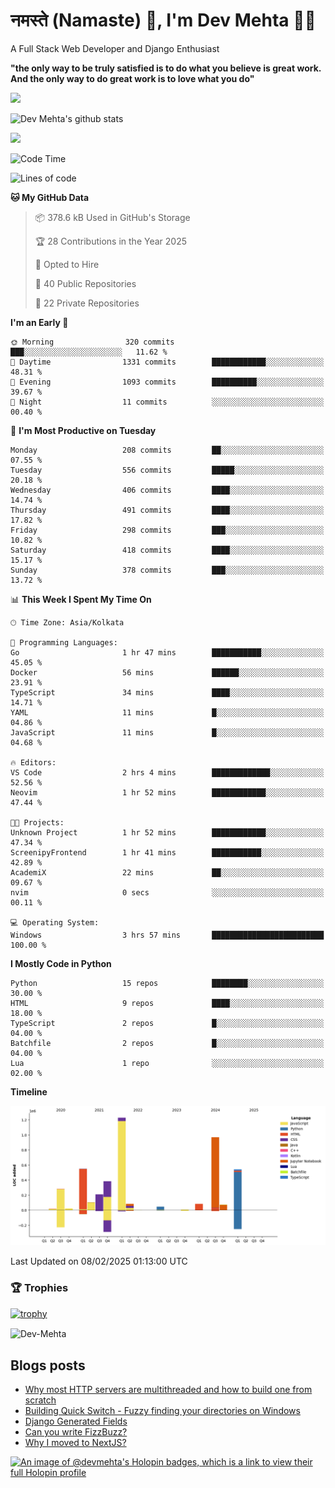 # नमस्ते (Namaste) :pray:, I'm Dev Mehta :man_technologist:
A Full Stack Web Developer and Django Enthusiast

**"the only way to be truly satisfied is to do what you believe is great work. And the only way to do great work is to love what you do"**

<img src="https://github-readme-stats.vercel.app/api?username=Dev-Mehta&show=reviews,discussions_started,discussions_answered,prs_merged,prs_merged_percentage" />

![Dev Mehta's github stats](https://github-readme-stats.vercel.app/api?username=Dev-Mehta&count_private=true&show_icons=true&theme=nightowl)

<img src="https://komarev.com/ghpvc/?username=Dev-Mehta" />

<!--START_SECTION:waka-->
![Code Time](http://img.shields.io/badge/Code%20Time-441%20hrs%2020%20mins-blue)

![Lines of code](https://img.shields.io/badge/From%20Hello%20World%20I%27ve%20Written-4.6%20million%20lines%20of%20code-blue)

**🐱 My GitHub Data** 

> 📦 378.6 kB Used in GitHub's Storage 
 > 
> 🏆 28 Contributions in the Year 2025
 > 
> 💼 Opted to Hire
 > 
> 📜 40 Public Repositories 
 > 
> 🔑 22 Private Repositories 
 > 
**I'm an Early 🐤** 

```text
🌞 Morning                320 commits         ███░░░░░░░░░░░░░░░░░░░░░░   11.62 % 
🌆 Daytime                1331 commits        ████████████░░░░░░░░░░░░░   48.31 % 
🌃 Evening                1093 commits        ██████████░░░░░░░░░░░░░░░   39.67 % 
🌙 Night                  11 commits          ░░░░░░░░░░░░░░░░░░░░░░░░░   00.40 % 
```
📅 **I'm Most Productive on Tuesday** 

```text
Monday                   208 commits         ██░░░░░░░░░░░░░░░░░░░░░░░   07.55 % 
Tuesday                  556 commits         █████░░░░░░░░░░░░░░░░░░░░   20.18 % 
Wednesday                406 commits         ████░░░░░░░░░░░░░░░░░░░░░   14.74 % 
Thursday                 491 commits         ████░░░░░░░░░░░░░░░░░░░░░   17.82 % 
Friday                   298 commits         ███░░░░░░░░░░░░░░░░░░░░░░   10.82 % 
Saturday                 418 commits         ████░░░░░░░░░░░░░░░░░░░░░   15.17 % 
Sunday                   378 commits         ███░░░░░░░░░░░░░░░░░░░░░░   13.72 % 
```


📊 **This Week I Spent My Time On** 

```text
🕑︎ Time Zone: Asia/Kolkata

💬 Programming Languages: 
Go                       1 hr 47 mins        ███████████░░░░░░░░░░░░░░   45.05 % 
Docker                   56 mins             ██████░░░░░░░░░░░░░░░░░░░   23.91 % 
TypeScript               34 mins             ████░░░░░░░░░░░░░░░░░░░░░   14.71 % 
YAML                     11 mins             █░░░░░░░░░░░░░░░░░░░░░░░░   04.86 % 
JavaScript               11 mins             █░░░░░░░░░░░░░░░░░░░░░░░░   04.68 % 

🔥 Editors: 
VS Code                  2 hrs 4 mins        █████████████░░░░░░░░░░░░   52.56 % 
Neovim                   1 hr 52 mins        ████████████░░░░░░░░░░░░░   47.44 % 

🐱‍💻 Projects: 
Unknown Project          1 hr 52 mins        ████████████░░░░░░░░░░░░░   47.34 % 
ScreenipyFrontend        1 hr 41 mins        ███████████░░░░░░░░░░░░░░   42.89 % 
AcademiX                 22 mins             ██░░░░░░░░░░░░░░░░░░░░░░░   09.67 % 
nvim                     0 secs              ░░░░░░░░░░░░░░░░░░░░░░░░░   00.11 % 

💻 Operating System: 
Windows                  3 hrs 57 mins       █████████████████████████   100.00 % 
```

**I Mostly Code in Python** 

```text
Python                   15 repos            ████████░░░░░░░░░░░░░░░░░   30.00 % 
HTML                     9 repos             ████░░░░░░░░░░░░░░░░░░░░░   18.00 % 
TypeScript               2 repos             █░░░░░░░░░░░░░░░░░░░░░░░░   04.00 % 
Batchfile                2 repos             █░░░░░░░░░░░░░░░░░░░░░░░░   04.00 % 
Lua                      1 repo              ░░░░░░░░░░░░░░░░░░░░░░░░░   02.00 % 
```



**Timeline**

![Lines of Code chart](https://raw.githubusercontent.com/Dev-Mehta/Dev-Mehta/master/assets/bar_graph.png)


 Last Updated on 08/02/2025 01:13:00 UTC
<!--END_SECTION:waka-->

### 🏆 Trophies
[![trophy](https://github-profile-trophy.vercel.app/?username=Dev-Mehta&row=2&column=3&margin-w=15&margin-h=15&no-bg=true&frame=false&theme=onestar)](https://github.com/ryo-ma/github-profile-trophy)

<img align="center" src="https://github-readme-streak-stats.herokuapp.com/?user=Dev-Mehta&" alt="Dev-Mehta" />

## Blogs posts<!-- BLOG-POST-LIST:START -->
- [Why most HTTP servers are multithreaded and how to build one from scratch](https://simplifiedweb.netlify.app/why-most-http-servers-are-multithreaded-and-how-to-build-one-from-scratch)
- [Building Quick Switch - Fuzzy finding your directories on Windows](https://simplifiedweb.netlify.app/building-quick-switch-fuzzy-find-through-your-directories)
- [Django Generated Fields](https://simplifiedweb.netlify.app/django-generated-fields)
- [Can you write FizzBuzz?](https://simplifiedweb.netlify.app/can-you-write-fizzbuzz)
- [Why I moved to NextJS?](https://simplifiedweb.netlify.app/why-i-moved-to-nextjs)
<!-- BLOG-POST-LIST:END -->

[![An image of @devmehta's Holopin badges, which is a link to view their full Holopin profile](https://holopin.me/devmehta)](https://holopin.io/@devmehta)
